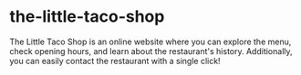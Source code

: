 # the-little-taco-shop
The Little Taco Shop is an online website where you can explore the menu, check opening hours, and learn about the restaurant's history. Additionally, you can easily contact the restaurant with a single click!
